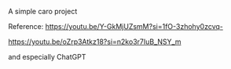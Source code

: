 
A simple caro project


Reference:
  https://youtu.be/Y-GkMjUZsmM?si=1fO-3zhohy0zcvq-
  
  https://youtu.be/oZrp3Atkz18?si=n2ko3r7IuB_NSY_m

and especially ChatGPT
